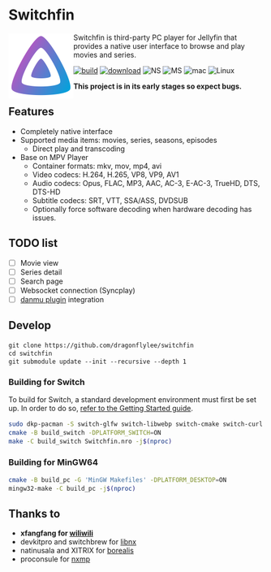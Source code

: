 # Switchfin

<img src="resources/icon/icon.svg" alt="icon" height="128" width="128" align="left">

Switchfin is third-party PC player for Jellyfin that provides a native user interface to browse and play movies and series.
<br>

[![build](https://github.com/dragonflylee/switchfin/actions/workflows/build.yaml/badge.svg)](https://github.com/dragonflylee/switchfin/actions/workflows/build.yaml) [![download](https://img.shields.io/github/downloads/dragonflylee/switchfin/total)](https://github.com/dragonflylee/switchfin/releases) ![NS](https://img.shields.io/badge/-Nintendo%20Switch-e4000f?style=flat&logo=Nintendo%20Switch) ![MS](https://img.shields.io/badge/-Windows%2010-357ec7?style=flat&logo=Windows) ![mac](https://img.shields.io/badge/-macOS%2010.15-black?style=flat&logo=Apple) ![Linux](https://img.shields.io/badge/-Linux-lightgrey?style=flat&logo=Linux)

**This project is in its early stages so expect bugs.**


## Features
- Completely native interface
- Supported media items: movies, series, seasons, episodes 
  - Direct play and transcoding
- Base on MPV Player
  - Container formats: mkv, mov, mp4, avi
  - Video codecs: H.264, H.265, VP8, VP9, AV1
  - Audio codecs: Opus, FLAC, MP3, AAC, AC-3, E-AC-3, TrueHD, DTS, DTS-HD
  - Subtitle codecs: SRT, VTT, SSA/ASS, DVDSUB
  - Optionally force software decoding when hardware decoding has issues.

## TODO list

- [ ] Movie view
- [ ] Series detail
- [ ] Search page
- [ ] Websocket connection (Syncplay)
- [ ] [danmu plugin](https://github.com/cxfksword/jellyfin-plugin-danmu) integration

## Develop

```shell
git clone https://github.com/dragonflylee/switchfin
cd switchfin
git submodule update --init --recursive --depth 1
```

### Building for Switch

To build for Switch, a standard development environment must first be set up. In order to do so, [refer to the Getting Started guide](https://devkitpro.org/wiki/Getting_Started).

```bash
sudo dkp-pacman -S switch-glfw switch-libwebp switch-cmake switch-curl devkitA64
cmake -B build_switch -DPLATFORM_SWITCH=ON
make -C build_switch Switchfin.nro -j$(nproc)
```

### Building for MinGW64

```bash
cmake -B build_pc -G 'MinGW Makefiles' -DPLATFORM_DESKTOP=ON
mingw32-make -C build_pc -j$(nproc)
```

## Thanks to

- **xfangfang for [wiliwili](https://github.com/xfangfang/wiliwili)**
- devkitpro and switchbrew for [libnx](https://github.com/switchbrew/libnx)
- natinusala and XITRIX for [borealis](https://github.com/natinusala/borealis)
- proconsule for [nxmp](https://github.com/proconsule/nxmp)
